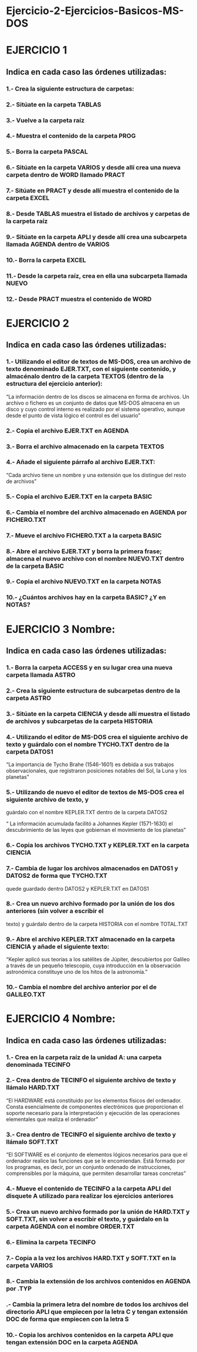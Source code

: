 # Ejercicio-2-Ejercicios-Basicos-MS-DOS

# EJERCICIO 1
## Indica en cada caso las órdenes utilizadas:

### 1.- Crea la siguiente estructura de carpetas:



### 2.- Sitúate en la carpeta TABLAS



### 3.- Vuelve a la carpeta raíz



### 4.- Muestra el contenido de la carpeta PROG



### 5.- Borra la carpeta PASCAL



### 6.- Sitúate en la carpeta VARIOS y desde allí crea una nueva carpeta dentro de WORD llamado PRACT



### 7.- Sitúate en PRACT y desde allí muestra el contenido de la carpeta EXCEL



### 8.- Desde TABLAS muestra el listado de archivos y carpetas de la carpeta raíz



### 9.- Sitúate en la carpeta APLI y desde allí crea una subcarpeta llamada AGENDA dentro de VARIOS



### 10.- Borra la carpeta EXCEL



### 11.- Desde la carpeta raíz, crea en ella una subcarpeta llamada NUEVO



### 12.- Desde PRACT muestra el contenido de WORD

# EJERCICIO 2
## Indica en cada caso las órdenes utilizadas:

### 1.- Utilizando el editor de textos de MS-DOS, crea un archivo de texto denominado EJER.TXT, con el siguiente contenido, y almacénalo dentro de la carpeta TEXTOS (dentro de la estructura del ejercicio anterior):

“La información dentro de los discos se almacena en forma de archivos. Un archivo
o fichero es un conjunto de datos que MS-DOS almacena en un disco y cuyo
control interno es realizado por el sistema operativo, aunque desde el punto de
vista lógico el control es del usuario”



### 2.- Copia el archivo EJER.TXT en AGENDA



### 3.- Borra el archivo almacenado en la carpeta TEXTOS



### 4.- Añade el siguiente párrafo al archivo EJER.TXT:

“Cada archivo tiene un nombre y una extensión que los distingue del resto de archivos”



### 5.- Copia el archivo EJER.TXT en la carpeta BASIC



### 6.- Cambia el nombre del archivo almacenado en AGENDA por FICHERO.TXT



### 7.- Mueve el archivo FICHERO.TXT a la carpeta BASIC



### 8.- Abre el archivo EJER.TXT y borra la primera frase; almacena el nuevo archivo con el nombre NUEVO.TXT dentro de la carpeta BASIC



### 9.- Copia el archivo NUEVO.TXT en la carpeta NOTAS



### 10.- ¿Cuántos archivos hay en la carpeta BASIC? ¿Y en NOTAS?



# EJERCICIO 3 Nombre:
## Indica en cada caso las órdenes utilizadas:

### 1.- Borra la carpeta ACCESS y en su lugar crea una nueva carpeta llamada ASTRO



### 2.- Crea la siguiente estructura de subcarpetas dentro de la carpeta ASTRO



### 3.- Sitúate en la carpeta CIENCIA y desde allí muestra el listado de archivos y subcarpetas de la carpeta HISTORIA



### 4.- Utilizando el editor de MS-DOS crea el siguiente archivo de texto y guárdalo con el nombre TYCHO.TXT dentro de la carpeta DATOS1

“La importancia de Tycho Brahe (1546-1601) es debida a sus trabajos
observacionales, que registraron posiciones notables del Sol, la Luna y los
planetas”



### 5.- Utilizando de nuevo el editor de textos de MS-DOS crea el siguiente archivo de texto, y
guárdalo con el nombre KEPLER.TXT dentro de la carpeta DATOS2

“ La información acumulada facilitó a Johannes Kepler (1571-1630) el
descubrimiento de las leyes que gobiernan el movimiento de los planetas”



### 6.- Copia los archivos TYCHO.TXT y KEPLER.TXT en la carpeta CIENCIA



### 7.- Cambia de lugar los archivos almacenados en DATOS1 y DATOS2 de forma que TYCHO.TXT
quede guardado dentro DATOS2 y KEPLER.TXT en DATOS1



### 8.- Crea un nuevo archivo formado por la unión de los dos anteriores (sin volver a escribir el
texto) y guárdalo dentro de la carpeta HISTORIA con el nombre TOTAL.TXT



### 9.- Abre el archivo KEPLER.TXT almacenado en la carpeta CIENCIA y añade el siguiente texto:

“Kepler aplicó sus teorías a los satélites de Júpiter, descubiertos por
Galileo a través de un pequeño telescopio, cuya introducción en la
observación astronómica constituye uno de los hitos de la astronomía.”



### 10.- Cambia el nombre del archivo anterior por el de GALILEO.TXT



# EJERCICIO 4 Nombre:
## Indica en cada caso las órdenes utilizadas:

### 1.- Crea en la carpeta raíz de la unidad A: una carpeta denominada TECINFO



### 2.- Crea dentro de TECINFO el siguiente archivo de texto y llámalo HARD.TXT

“El HARDWARE está constituido por los elementos físicos del ordenador.
Consta esencialmente de componentes electrónicos que proporcionan el
soporte necesario para la interpretación y ejecución de las operaciones
elementales que realiza el ordenador”



### 3.- Crea dentro de TECINFO el siguiente archivo de texto y llámalo SOFT.TXT

“El SOFTWARE es el conjunto de elementos lógicos necesarios para que el
ordenador realice las funciones que se le encomiendan. Está formado por
los programas, es decir, por un conjunto ordenado de instrucciones,
comprensibles por la máquina, que permiten desarrollar tareas concretas”



### 4.- Mueve el contenido de TECINFO a la carpeta APLI del disquete A utilizado para realizar los ejercicios anteriores



### 5.- Crea un nuevo archivo formado por la unión de HARD.TXT y SOFT.TXT, sin volver a escribir el texto, y guárdalo en la carpeta AGENDA con el nombre ORDER.TXT



### 6.- Elimina la carpeta TECINFO



### 7.- Copia a la vez los archivos HARD.TXT y SOFT.TXT en la carpeta VARIOS



### 8.- Cambia la extensión de los archivos contenidos en AGENDA por .TYP



### .- Cambia la primera letra del nombre de todos los archivos del directorio APLI que empiecen por la letra C y tengan extensión DOC de forma que empiecen con la letra S



### 10.- Copia los archivos contenidos en la carpeta APLI que tengan extensión DOC en la carpeta AGENDA
